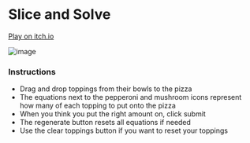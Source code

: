 # Slice and Solve

[Play on itch.io](https://cmullins27.itch.io/slice-and-solve)

![image](https://github.com/user-attachments/assets/e3e11db2-02a6-4862-a74d-c1fe1f2661b2)

### Instructions
- Drag and drop toppings from their bowls to the pizza
- The equations next to the pepperoni and mushroom icons represent how many of each topping to put onto the pizza
- When you think you put the right amount on, click submit
- The regenerate button resets all equations if needed
- Use the clear toppings button if you want to reset your toppings

